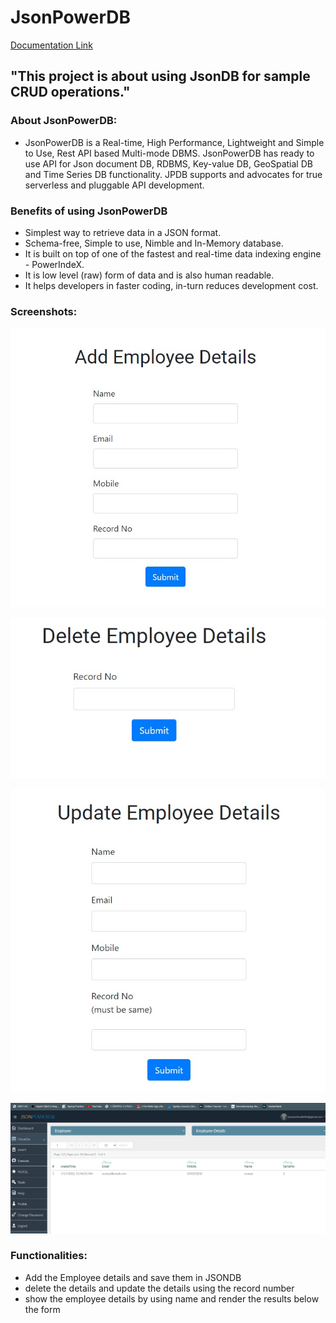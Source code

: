 # JsonPowerDB 


[Documentation Link](http://login2explore.com/jpdb/docs.html)

## "This project is about using JsonDB  for sample CRUD operations." 

### About JsonPowerDB:

- JsonPowerDB is a Real-time, High Performance, Lightweight and Simple to Use, Rest API based Multi-mode DBMS. JsonPowerDB has ready to use API for Json document DB, RDBMS, Key-value DB, GeoSpatial DB and Time Series DB functionality. JPDB supports and advocates for true serverless and pluggable API development.

### Benefits of using JsonPowerDB

- Simplest way to retrieve data in a JSON format.
- Schema-free, Simple to use, Nimble and In-Memory database.
- It is built on top of one of the fastest and real-time data indexing engine - PowerIndeX.
- It is low level (raw) form of data and is also human readable.
- It helps developers in faster coding, in-turn reduces development cost.

### Screenshots:

![Add Empoyee Details](registration.jpg)

![Delete Employee Details](delete.jpg)

![Updae Employee Details](update.jpg)

![entry of employee shown in database](data-entry.jpg)

### Functionalities:
- Add the Employee details and save them in JSONDB
- delete the details and update the details using the record number 
- show the employee details by using name and render the results  below the form
